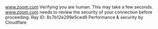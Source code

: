 www.zoom.com
Verifying you are human. This may take a few seconds.
www.zoom.com needs to review the security of your connection before proceeding.
Ray ID: 8c7b12e299e5ced9
Performance & security by Cloudflare